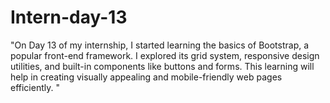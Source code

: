 # Intern-day-13
"On Day 13 of my internship, I started learning the basics of Bootstrap, a popular front-end framework. I explored its grid system, responsive design utilities, and built-in components like buttons and forms. This learning will help in creating visually appealing and mobile-friendly web pages efficiently. "
